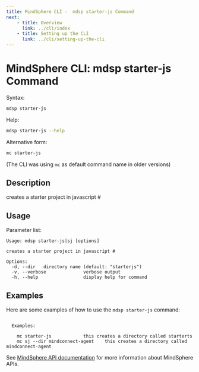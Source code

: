 ```yaml
---
title: MindSphere CLI -  mdsp starter-js Command
next:
    - title: Overview
      link: ../cli/index
    - title: Setting up the CLI
      link: ../cli/setting-up-the-cli
---
```


# MindSphere CLI: mdsp starter-js Command

Syntax:

```bash
mdsp starter-js
```

Help:

```bash
mdsp starter-js --help
```

Alternative form:

```bash
mc starter-js
```

(The CLI was using `mc` as default command name in older versions)

## Description

creates a starter project in javascript #

## Usage

Parameter list:

```text
Usage: mdsp starter-js|sj [options]

creates a starter project in javascript #

Options:
  -d, --dir   directory name (default: "starterjs")
  -v, --verbose              verbose output
  -h, --help                 display help for command

```

## Examples

Here are some examples of how to use the `mdsp starter-js` command:

```text

  Examples:

    mc starter-js 			 this creates a directory called starterts
    mc sj --dir mindconnect-agent 	 this creates a directory called mindconnect-agent

```

See [MindSphere API documentation](https://documentation.mindsphere.io/MindSphere/apis/index.html) for more information about MindSphere APIs.